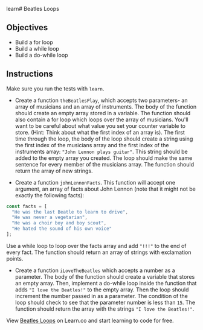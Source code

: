 learn# Beatles Loops

## Objectives

+ Build a for loop
+ Build a while loop
+ Build a do-while loop

## Instructions

Make sure you run the tests with `learn`.

+ Create a function `theBeatlesPlay`, which accepts two parameters- an array of
musicians and an array of instruments. The body of the function should create an
empty array stored in a variable. The function should also contain a for loop
which loops over the array of musicians. You'll want to be careful about what
value you set your counter variable to store. (Hint: Think about what the first
index of an array is). The first time through the loop, the body of the loop
should create a string using the first index of the musicians array and the
first index of the instruments array: `"John Lennon plays guitar"`. This string
should be added to the empty array you created. The loop should make the same
sentence for every member of the musicians array. The function should return the
array of new strings.

+ Create a function `johnLennonFacts`. This function will accept one argument, an
array of facts about John Lennon (note that it might not be exactly the
following facts):

```js
const facts = [
  "He was the last Beatle to learn to drive",
  "He was never a vegetarian",
  "He was a choir boy and boy scout",
  "He hated the sound of his own voice"
];
```

Use a while loop to loop over the facts array and add `"!!!"` to the end of
every fact. The function should return an array of strings with exclamation
points.

+ Create a function `iLoveTheBeatles` which accepts a number as a parameter. The
body of the function should create a variable that stores an empty array. Then,
implement a do-while loop inside the function that adds `"I love the Beatles!"`
to the empty array. Then the loop should increment the number passed in as a
parameter. The condition of the loop should check to see that the parameter
number is less than `15`. The function should return the array with the strings
`"I love the Beatles!"`.

<p data-visibility='hidden'>View <a href='https://learn.co/lessons/js-beatles-loops-lab' title='Beatles Loops'>Beatles Loops</a> on Learn.co and start learning to code for free.</p>
